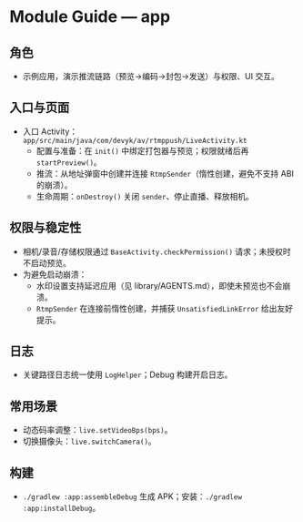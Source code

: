 # Module Guide — app

## 角色
- 示例应用，演示推流链路（预览→编码→封包→发送）与权限、UI 交互。

## 入口与页面
- 入口 Activity：`app/src/main/java/com/devyk/av/rtmppush/LiveActivity.kt`
  - 配置与准备：在 `init()` 中绑定打包器与预览；权限就绪后再 `startPreview()`。
  - 推流：从地址弹窗中创建并连接 `RtmpSender`（惰性创建，避免不支持 ABI 的崩溃）。
  - 生命周期：`onDestroy()` 关闭 `sender`、停止直播、释放相机。

## 权限与稳定性
- 相机/录音/存储权限通过 `BaseActivity.checkPermission()` 请求；未授权时不启动预览。
- 为避免启动崩溃：
  - 水印设置支持延迟应用（见 library/AGENTS.md），即使未预览也不会崩溃。
  - `RtmpSender` 在连接前惰性创建，并捕获 `UnsatisfiedLinkError` 给出友好提示。

## 日志
- 关键路径日志统一使用 `LogHelper`；Debug 构建开启日志。

## 常用场景
- 动态码率调整：`live.setVideoBps(bps)`。
- 切换摄像头：`live.switchCamera()`。

## 构建
- `./gradlew :app:assembleDebug` 生成 APK；安装：`./gradlew :app:installDebug`。

